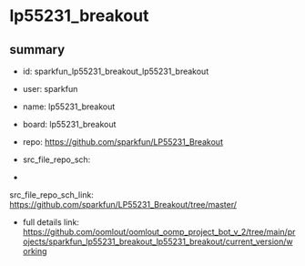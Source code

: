 # lp55231_breakout
 
## summary 
* id: sparkfun_lp55231_breakout_lp55231_breakout
* user: sparkfun
* name: lp55231_breakout
* board: lp55231_breakout
* repo: https://github.com/sparkfun/LP55231_Breakout



* src_file_repo_sch: 
*
 src_file_repo_sch_link: https://github.com/sparkfun/LP55231_Breakout/tree/master/
* full details link: https://github.com/oomlout/oomlout_oomp_project_bot_v_2/tree/main/projects/sparkfun_lp55231_breakout_lp55231_breakout/current_version/working  






